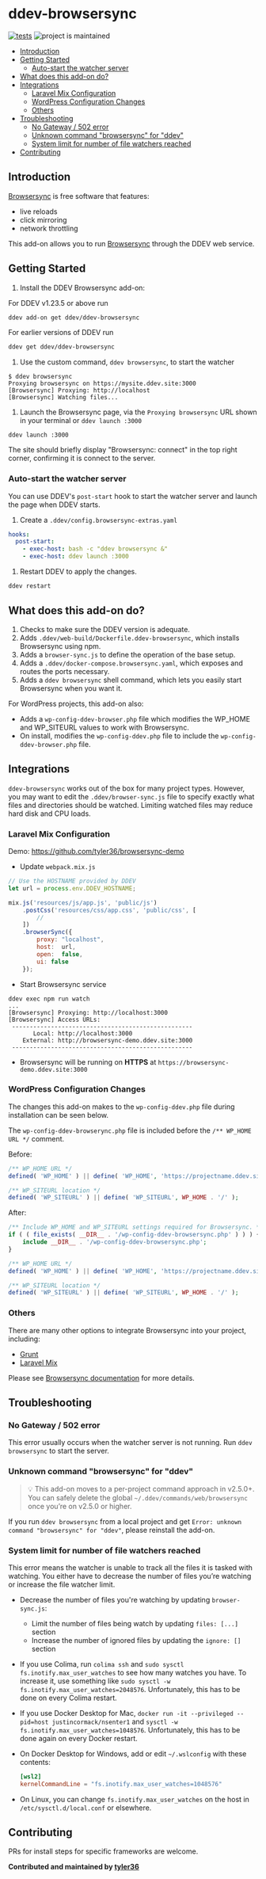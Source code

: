 # ddev-browsersync <!-- omit in toc -->

[![tests](https://github.com/ddev/ddev-browsersync/actions/workflows/tests.yml/badge.svg)](https://github.com/ddev/ddev-browsersync/actions/workflows/tests.yml) ![project is maintained](https://img.shields.io/maintenance/yes/2024.svg)

- [Introduction](#introduction)
- [Getting Started](#getting-started)
  - [Auto-start the watcher server](#auto-start-the-watcher-server)
- [What does this add-on do?](#what-does-this-add-on-do)
- [Integrations](#integrations)
  - [Laravel Mix Configuration](#laravel-mix-configuration)
  - [WordPress Configuration Changes](#wordpress-configuration-changes)
  - [Others](#others)
- [Troubleshooting](#troubleshooting)
  - [No Gateway / 502 error](#no-gateway--502-error)
  - [Unknown command "browsersync" for "ddev"](#unknown-command-browsersync-for-ddev)
  - [System limit for number of file watchers reached](#system-limit-for-number-of-file-watchers-reached)
- [Contributing](#contributing)

## Introduction

[Browsersync](https://browsersync.io/) is free software that features:

- live reloads
- click mirroring
- network throttling

This add-on allows you to run [Browsersync](https://browsersync.io/) through the DDEV web service.

## Getting Started

1. Install the DDEV Browsersync add-on:

For DDEV v1.23.5 or above run

```sh
ddev add-on get ddev/ddev-browsersync
```

For earlier versions of DDEV run

```sh
ddev get ddev/ddev-browsersync
```

1. Use the custom command, `ddev browsersync`, to start the watcher

```shell
$ ddev browsersync
Proxying browsersync on https://mysite.ddev.site:3000
[Browsersync] Proxying: http://localhost
[Browsersync] Watching files...
```

1. Launch the Browsersync page, via the `Proxying browsersync` URL shown in your terminal or `ddev launch :3000`

```shell
ddev launch :3000
```

The site should briefly display "Browsersync: connect" in the top right corner, confirming it is connect to the server.

### Auto-start the watcher server

You can use DDEV's `post-start` hook to start the watcher server and launch the page when DDEV starts.

1. Create a `.ddev/config.browsersync-extras.yaml`

```yml
hooks:
  post-start:
    - exec-host: bash -c "ddev browsersync &"
    - exec-host: ddev launch :3000
```

1. Restart DDEV to apply the changes.

```shell
ddev restart
```

## What does this add-on do?

1. Checks to make sure the DDEV version is adequate.
2. Adds `.ddev/web-build/Dockerfile.ddev-browsersync`, which installs Browsersync using npm.
3. Adds a `browser-sync.js` to define the operation of the base setup.
4. Adds a `.ddev/docker-compose.browsersync.yaml`, which exposes and routes the ports necessary.
5. Adds a `ddev browsersync` shell command, which lets you easily start Browsersync when you want it.

For WordPress projects, this add-on also:

- Adds a `wp-config-ddev-browser.php` file which modifies the WP_HOME and WP_SITEURL values to work with Browsersync.
- On install, modifies the `wp-config-ddev.php` file to include the `wp-config-ddev-browser.php` file.

## Integrations

`ddev-browsersync` works out of the box for many project types.
However, you may want to edit the `.ddev/browser-sync.js` file to specify exactly what files and directories
should be watched. Limiting watched files may reduce hard disk and CPU loads.

### Laravel Mix Configuration

Demo: <https://github.com/tyler36/browsersync-demo>

- Update `webpack.mix.js`

```js
// Use the HOSTNAME provided by DDEV
let url = process.env.DDEV_HOSTNAME;

mix.js('resources/js/app.js', 'public/js')
    .postCss('resources/css/app.css', 'public/css', [
        //
    ])
    .browserSync({
        proxy: "localhost",
        host:  url,
        open:  false,
        ui: false
    });
```

- Start Browsersync service

```shell
ddev exec npm run watch
...
[Browsersync] Proxying: http://localhost:3000
[Browsersync] Access URLs:
 ---------------------------------------------------
       Local: http://localhost:3000
    External: http://browsersync-demo.ddev.site:3000
 ---------------------------------------------------
```

- Browsersync will be running on **HTTPS** at `https://browsersync-demo.ddev.site:3000`

### WordPress Configuration Changes

The changes this add-on makes to the `wp-config-ddev.php` file during installation can be seen below.

The `wp-config-ddev-browserync.php` file is included before the `/** WP_HOME URL */` comment.

Before:

```php
/** WP_HOME URL */
defined( 'WP_HOME' ) || define( 'WP_HOME', 'https://projectname.ddev.site' );

/** WP_SITEURL location */
defined( 'WP_SITEURL' ) || define( 'WP_SITEURL', WP_HOME . '/' );
```

After:

```php
/** Include WP_HOME and WP_SITEURL settings required for Browsersync. */
if ( ( file_exists( __DIR__ . '/wp-config-ddev-browsersync.php' ) ) ) {
    include __DIR__ . '/wp-config-ddev-browsersync.php';
}

/** WP_HOME URL */
defined( 'WP_HOME' ) || define( 'WP_HOME', 'https://projectname.ddev.site' );

/** WP_SITEURL location */
defined( 'WP_SITEURL' ) || define( 'WP_SITEURL', WP_HOME . '/' );
```

### Others

There are many other options to integrate Browsersync into your project, including:

- [Grunt](https://browsersync.io/docs/grunt)
- [Laravel Mix](https://laravel-mix.com/docs/4.0/browsersync)

Please see [Browsersync documentation](https://browsersync.io/docs) for more details.

## Troubleshooting

### No Gateway / 502 error

This error usually occurs when the watcher server is not running.
Run `ddev browsersync` to start the server.

### Unknown command "browsersync" for "ddev"

> :bulb: This add-on moves to a per-project command approach in v2.5.0+. You can safely delete the global `~/.ddev/commands/web/browsersync` once you’re on v2.5.0 or higher.

If you run `ddev browsersync` from a local project and get `Error: unknown command "browsersync" for "ddev"`, please reinstall the add-on.

### System limit for number of file watchers reached

This error means the watcher is unable to track all the files it is tasked with watching.
You either have to decrease the number of files you’re watching or increase the file watcher limit.

- Decrease the number of files you're watching by updating `browser-sync.js`:
  - Limit the number of files being watch by updating `files: [...]` section
  - Increase the number of ignored files by updating  the `ignore: []` section
- If you use Colima, run `colima ssh` and `sudo sysctl fs.inotify.max_user_watches` to see how many watches you have. To increase it, use something like `sudo sysctl -w fs.inotify.max_user_watches=2048576`. Unfortunately, this has to be done on every Colima restart.
- If you use Docker Desktop for Mac, `docker run -it --privileged --pid=host justincormack/nsenter1` and `sysctl -w fs.inotify.max_user_watches=1048576`. Unfortunately, this has to be done again on every Docker restart.
- On Docker Desktop for Windows, add or edit `~/.wslconfig` with these contents:

    ```conf
    [wsl2]
    kernelCommandLine = "fs.inotify.max_user_watches=1048576"
    ```

- On Linux, you can change `fs.inotify.max_user_watches` on the host in `/etc/sysctl.d/local.conf` or elsewhere.

## Contributing

PRs for install steps for specific frameworks are welcome.

**Contributed and maintained by [tyler36](https://github.com/tyler36)**
